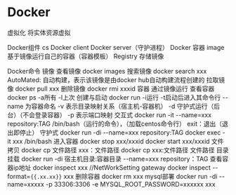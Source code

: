 # Docker

虚拟化
	将实体资源虚拟

Docker组件
	cs
	Docker client
	Docker server（守护进程）
	Docker 容器
	image
		基于镜像运行自己的容器（容器模板）
	Registry
		存储镜像
	
Docker命令
	镜像
		查看镜像
			docker images
		搜索镜像
			docker search xxx
			AutoMated:
				自动构建，表示该镜像是由docker hub自动构建流程创建的
		拉取镜像
			docker pull xxx
		删除镜像
			docker rmi xxxid
	容器
		通过镜像运行
		查看容器
			docker ps
				-a所有
				-l上次
		创建与启动
			docker run
				-i运行
				-t启动后进入其命令行
				--name 为容器命名
				-v 表示目录映射关系（宿主机-容器机）
				-d 守护式运行（后台）（不会登录容器）
				-p 表示端口映射
				交互式
					docker run -it --name=xxx repository:TAG /bin/bash（运行的命令），（加载centos命令行）
					exit：退出（退出即停止）
				守护式
					docker run -di --name=xxx repository:TAG 
					docker exec -it xxx /bin/bash 进入容器
					docker stop xxx/xxxid
					docker start xxx/xxxid
				文件拷贝
					docker cp 文件路径 xxx：文件路径
					docker cp xxx:文件路径 文件路径
				目录挂载
					docker run -di 宿主机目录:容器目录 --name=xxx repository：TAG
				查看容器ip地址
					docker inspect xxx
					//NetWorkSetting gateway
					docker inspect --format=`{{.xx.xx}}` xxx
				删除容器
					docker rm xxx
				mysql部署
					docker run -di --name=xxxxx -p 33306:3306 -e MYSQL_ROOT_PASSWORD=xxxxxx xxx